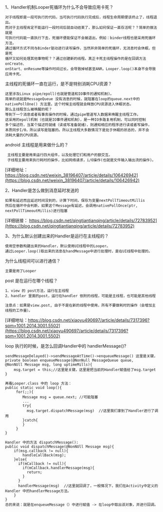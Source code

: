  1、Handler机制Looper死循环为什么不会导致应用卡死？
 ```
 对于线程即是一段可执行的代码，当可执行代码执行完成后，线程生命周期便该终止了，线程退出。
 而对于主线程肯定不能运行一段时间后就自动结束了，那么如何保证一直存活呢？？简单的做法就是
 可执行代码能一直执行下去，死循环便能保证不会被退出，例如：binder线程也是采用死循环方法，
 通过循环方式不同与Binder驱动进行读写操作，当然并非简单的死循环，无消息时会休眠，但是死
 循环又如何处理其他事物呢？？通过创建新的线程。真正卡死主线程操作的是在回调方法onCreate、
 onStart、onResume等操作时间过长，会导致掉帧甚至ANR，Looper.loop()本身不会导致应用卡死。
```
主线程的死循环一直在运行，是不是特别消耗CPU资源？
```
这里涉及Linux pipe/epoll(也就是管道和IO事件的通知机制)。
简单的说就是MessageQueue 没有消息的时候，就阻塞在loop的queue.next中的
nativePollOne() 方法里。这个时候主线程就会释放CPU资源进入休眠状态。
那么主线程怎么被唤醒的呢？
等到下一个消息或者有事务操作的时候，通过pipe管道写入数据来唤醒主线程工作。
这采用的epoll机制（也就是IO事件通知机制），是一种IO多路复用机制，可以同时控制
多个描述符，当某个描述符就绪（读或写准备就绪），则通知相应的程序进行读或者写操作，
本质同步I/0，所以读写是阻塞的。所以主线程大多数情况下是处于休眠的状态的，并不会
消耗大量的CPU资源。

```


 android 主线程是用来做什么的？
```
 主线程主要是用来运行四大组件，以及处理它们和用户的额交互。
 子线程主要用来执行耗时的操作，比如网络请求，i/O操作(也就是文件输入输出流的操作)。
```
[详细地址：https://blog.csdn.net/weixin_38196407/article/details/106426942](https://blog.csdn.net/weixin_38196407/article/details/106426942)


2、Handler是怎么做到消息延时发送的
```
如果有延迟而且延迟时间没到的，计算下时间，保存为变量nextPollTimeoutMillis
然后在循环中会判断，如果这个Message有延迟，会调用nativePollOnce(ptr, nextPollTimeoutMillis)进行阻塞
```
[详细链接： https://blog.csdn.net/qingtiantianqing/article/details/72783952](https://blog.csdn.net/qingtiantianqing/article/details/72783952)

3、为什么默认创建出来的Handler是运行在主线程的？
```
使用空参数构建出来的Handler，默认使用UI线程中的Looper。
通过Looper.loop()取出来的消息在handMessage中进行处理时，是在UI线程中处理的。

```
为什么线程间可以进行通信？
```
主要是用了Looper

```
post 是在运行在哪个线程？
```
1、view 的 post方法，运行在主线程
2、handler 里面的post，运行在handler 依附的线程，可能是主线程，也可能是其他线程

注意点：如果是view.post, 由于不是在新的线程中使用，所有不要做耗时的操作（会增加主线程的工作量）。
```
[详细地址：https://blog.csdn.net/xiaoyu490697/article/details/7317396?spm=1001.2014.3001.5502](https://blog.csdn.net/xiaoyu490697/article/details/7317396?spm=1001.2014.3001.5502)

loop 执行的时候，是怎么回调Handler中的 handlerMessage()?
```
sendMessageDelayed()->sendMessageAtTime()->enqueueMessage() 这里是关键，
private boolean enqueueMessage(@NonNull MessageQueue queue,
@NonNUll Message msg, long uptimeMills){
    msg.target = this;//这里是关键，这里是把当前的Handler赋值给了msg.target
}

再看Looper.class 中的 loop 方法：
public static void loop(){
     for(;;){
        Message msg = queue.next; //可能阻塞
        ...
        try{
          msg.target.dispatchMessage(msg)  //这里我们拿到了Handler进行了调用
        }catch{
        }
     }
}

Handler 中的方法 dispatchMessage():
public void dispatchMessage(@NonNUll Message msg){
    if(msg.callback != null){
        handleCallBack(msg);
    }else{
      if(mCallback != null){
        if(mCallback.handlerMessage(msg){
          return;
        }
      }
      handlerMessage(msg)  //这里就回调了，一般情况下，我们在Activity中定义的 Handler 中的handlerMessage方法。
    }
}
总的来说：就是在enqueueMessage（）中进行赋值 -> 在loop中取出该对象，并进行回调。

```